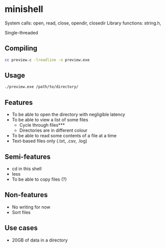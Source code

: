 # minishell

System calls: open, read, close, opendir, closedir
Library functions: string.h,

Single-threaded

## Compiling

```bash
cc preview.c -lreadline -o preview.exe
```

## Usage

```bash
./preview.exe /path/to/directory/
```

## Features

* To be able to open the directory with negligible latency
* To be able to view a list of some files
    * Cycle through files***
    * Directories are in different colour
* To be able to read some contents of a file at a time
* Text-based files only (.txt, .csv, .log)

## Semi-features

* cd in this shell
* less
* To be able to copy files (?)



## Non-features

* No writing for now
* Sort files

## Use cases

* 20GB of data in a directory

